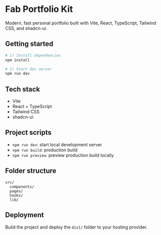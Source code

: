 # Fab Portfolio Kit

Modern, fast personal portfolio built with Vite, React, TypeScript, Tailwind CSS, and shadcn-ui.

## Getting started

```sh
# 1) Install dependencies
npm install

# 2) Start dev server
npm run dev
```

## Tech stack

- Vite
- React + TypeScript
- Tailwind CSS
- shadcn-ui

## Project scripts

- `npm run dev`: start local development server
- `npm run build`: production build
- `npm run preview`: preview production build locally

## Folder structure

```
src/
  components/
  pages/
  hooks/
  lib/
```

## Deployment

Build the project and deploy the `dist/` folder to your hosting provider.
